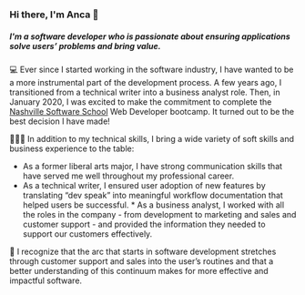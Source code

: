 ### Hi there, I'm Anca 👋

##### I'm a software developer who is passionate about ensuring applications solve users’ problems and bring value. 

 💻   Ever since I started working in the software industry, I have wanted to be a more instrumental part of the development process. A few years ago, I transitioned from a technical writer into a business analyst role. Then, in January 2020, I was excited to make the commitment to complete the [Nashville Software School](http://nashvillesoftwareschool.com/) Web Developer bootcamp. It turned out to be the best decision I have made!

 💁🏻‍♀️   In addition to my technical skills, I bring a wide variety of soft skills and business experience to the table:
* As a former liberal arts major, I have strong communication skills that have served me well throughout my professional career. 
* As a technical writer, I ensured user adoption of new features by translating “dev speak” into meaningful workflow documentation that helped users be successful. * As a business analyst, I worked with all the roles in the company - from development to marketing and sales and customer support  - and provided the information they needed to support our customers effectively.

 🎯   I recognize that the arc that starts in software development stretches through customer support and sales into the user’s routines and that a better understanding of this continuum makes for more effective and impactful software. 

<!--
**ancasimon/ancasimon** is a ✨ _special_ ✨ repository because its `README.md` (this file) appears on your GitHub profile.

Here are some ideas to get you started:

- 🔭 I’m currently working on ...
- 🌱 I’m currently learning ...
- 👯 I’m looking to collaborate on ...
- 🤔 I’m looking for help with ...
- 💬 Ask me about ...
- 📫 How to reach me: ...
- 😄 Pronouns: ...
- ⚡ Fun fact: ...
-->
